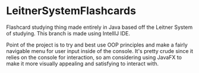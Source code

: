 # LeitnerSystemFlashcards
Flashcard studying thing made entirely in Java based off the Leitner System of studying.
This branch is made using IntellIJ IDE.

Point of the project is to try and best use OOP principles and make a fairly navigable menu for user input inside of the console.
It's pretty crude since it relies on the console for interaction, so am considering using JavaFX to make it more visually appealing
and satisfying to interact with.
